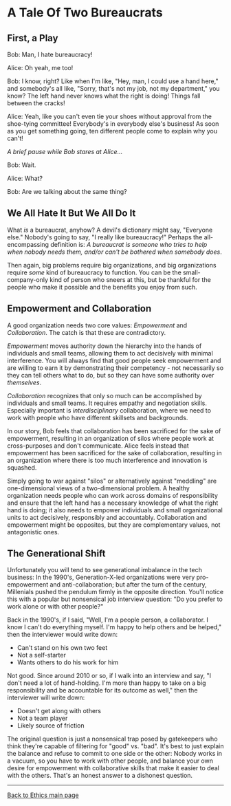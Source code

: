 # A Tale Of Two Bureaucrats

## First, a Play

Bob: Man, I hate bureaucracy!

Alice: Oh yeah, me too!

Bob: I know, right? Like when I'm like, "Hey, man, I could use a hand here," and somebody's all like, "Sorry, that's not my job, not my department," you know? The left hand never knows what the right is doing! Things fall between the cracks!

Alice: Yeah, like you can't even tie your shoes without approval from the shoe-tying committee! Everybody's in everybody else's business! As soon as you get something going, ten different people come to explain why you can't!

*A brief pause while Bob stares at Alice...*

Bob: Wait.

Alice: What?

Bob: Are we talking about the same thing?

## We All Hate It But We All Do It

What _is_ a bureaucrat, anyhow? A devil's dictionary might say, "Everyone else." Nobody's going to say, "I really like bureaucracy!" Perhaps the all-encompassing definition is: _A bureaucrat is someone who tries to help when nobody needs them, and/or can't be bothered when somebody does_.

Then again, big problems require big organizations, and big organizations require *some* kind of bureaucracy to function. You can be the small-company-only kind of person who sneers at this, but be thankful for the people who make it possible and the benefits you enjoy from such.

## Empowerment and Collaboration

A good organization needs two core values: *Empowerment* and *Collaboration*. The catch is that these are contradictory.

*Empowerment* moves authority down the hierarchy into the hands of individuals and small teams, allowing them to act decisively with minimal interference. You will always find that good people seek empowerment and are willing to earn it by demonstrating their competency - not necessarily so they can tell others what to do, but so they can have some authority over *themselves*.

*Collaboration* recognizes that only so much can be accomplished by individuals and small teams. It requires empathy and negotiation skills. Especially important is *interdisciplinary* collaboration, where we need to work with people who have different skillsets and backgrounds.

In our story, Bob feels that collaboration has been sacrificed for the sake of empowerment, resulting in an organization of silos where people work at cross-purposes and don't communicate. Alice feels instead that empowerment has been sacrificed for the sake of collaboration, resulting in an organization where there is too much interference and innovation is squashed.

Simply going to war against "silos" or alternatively against "meddling" are one-dimensional views of a two-dimensional problem. A healthy organization needs people who can work across domains of responsibility and ensure that the left hand has a necessary knowledge of what the right hand is doing; it also needs to empower individuals and small organizational units to act decisively, responsibly and accountably. Collaboration and empowerment might be opposites, but they are complementary values, not antagonistic ones.

## The Generational Shift

Unfortunately you will tend to see generational imbalance in the tech business: In the 1990's, Generation-X-led organizations were very pro-empowerment and anti-collaboration; but after the turn of the century, Millenials pushed the pendulum firmly in the opposite direction. You'll notice this with a popular but nonsensical job interview question: "Do you prefer to work alone or with other people?"

Back in the 1990's, if I said, "Well, I'm a people person, a collaborator. I know I can't do everything myself. I'm happy to help others and be helped," then the interviewer would write down:

- Can't stand on his own two feet
- Not a self-starter
- Wants others to do his work for him

Not good. Since around 2010 or so, if I walk into an interview and say, "I don't need a lot of hand-holding. I'm more than happy to take on a big responsibility and be accountable for its outcome as well," then the interviewer will write down:

- Doesn't get along with others
- Not a team player
- Likely source of friction

The original question is just a nonsensical trap posed by gatekeepers who think they're capable of filtering for "good" vs. "bad". It's best to just explain the balance and refuse to commit to one side or the other: Nobody works in a vacuum, so you have to work with other people, and balance your own desire for empowerment with collaborative skills that make it easier to deal with the others. That's an honest answer to a dishonest question.

----

[Back to Ethics main page](./README.md)
